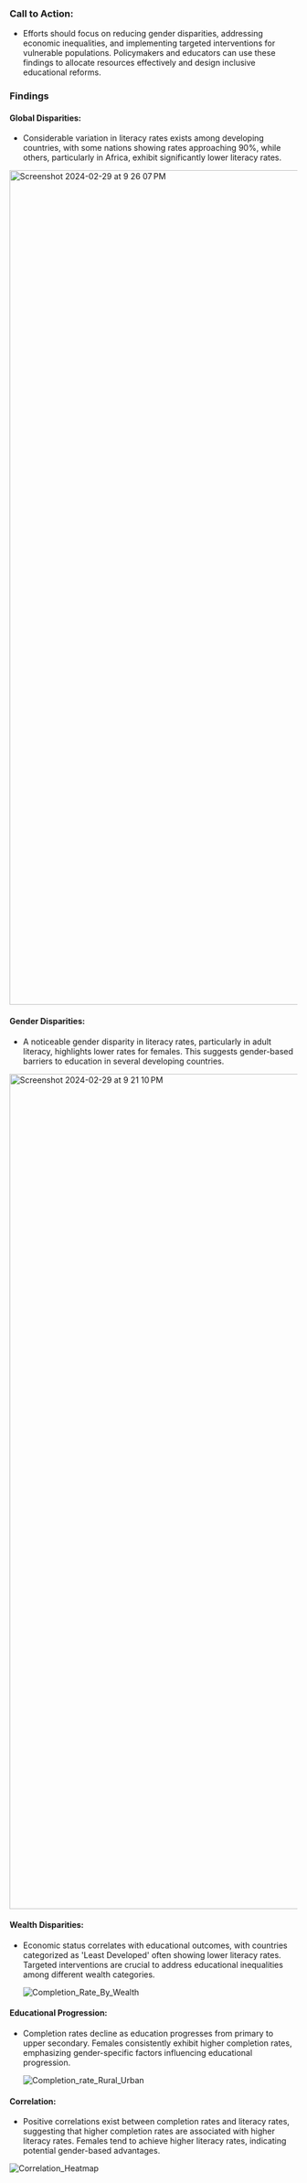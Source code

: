 
### Call to Action:

- Efforts should focus on reducing gender disparities, addressing economic inequalities, and implementing targeted interventions for vulnerable populations. Policymakers and educators can use these findings to allocate resources effectively and design inclusive educational reforms.


### Findings

#### Global Disparities:

- Considerable variation in literacy rates exists among developing countries, with some nations showing rates approaching 90%, while others, particularly in Africa, exhibit significantly lower literacy rates.
  
<img width="1460" alt="Screenshot 2024-02-29 at 9 26 07 PM" src="https://github.com/MIT-Emerging-Talent/2024-group-05-08-cdsp/assets/85621380/f50f1a3a-300c-4d31-bfc1-dbbeb41dad2c">


#### Gender Disparities:

- A noticeable gender disparity in literacy rates, particularly in adult literacy, highlights lower rates for females. This suggests gender-based barriers to education in several developing countries.

<img width="1461" alt="Screenshot 2024-02-29 at 9 21 10 PM" src="https://github.com/MIT-Emerging-Talent/2024-group-05-08-cdsp/assets/85621380/8547e8a2-c2ff-4f55-987d-14521185833a">

#### Wealth Disparities:

- Economic status correlates with educational outcomes, with countries categorized as 'Least Developed' often showing lower literacy rates. Targeted interventions are crucial to address educational inequalities among different wealth categories.
  
  ![Completion_Rate_By_Wealth](https://github.com/MIT-Emerging-Talent/2024-group-05-08-cdsp/assets/85621380/9e4c5f2f-cfc8-43bb-8926-4294c41c4052)

#### Educational Progression:

- Completion rates decline as education progresses from primary to upper secondary. Females consistently exhibit higher completion rates, emphasizing gender-specific factors influencing educational progression.
  
  ![Completion_rate_Rural_Urban](https://github.com/MIT-Emerging-Talent/2024-group-05-08-cdsp/assets/85621380/8e8a0139-7bc8-472b-a427-285bbfdf69a2)


#### Correlation:

- Positive correlations exist between completion rates and literacy rates, suggesting that higher completion rates are associated with higher literacy rates. Females tend to achieve higher literacy rates, indicating potential gender-based advantages.

 ![Correlation_Heatmap](https://github.com/MIT-Emerging-Talent/2024-group-05-08-cdsp/assets/85621380/39ab1894-bed8-421f-ae81-d133b39b0ecd)



